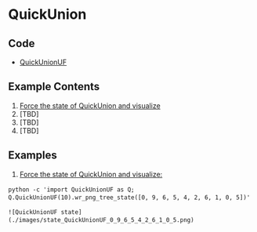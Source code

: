 # QuickUnion

## Code
  * [QuickUnionUF](../QuickUnionUF.py)

## Example Contents
  1. [Force the state of QuickUnion and visualize](#ex1)
  2. [TBD]
  3. [TBD]
  4. [TBD]

## Examples
  1. <a href="ex1"> Force the state of QuickUnion and visualize:</a>    
```
python -c 'import QuickUnionUF as Q; Q.QuickUnionUF(10).wr_png_tree_state([0, 9, 6, 5, 4, 2, 6, 1, 0, 5])'
```
    ![QuickUnionUF state](./images/state_QuickUnionUF_0_9_6_5_4_2_6_1_0_5.png)


